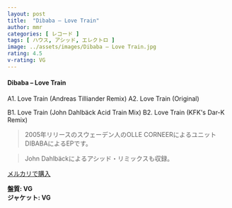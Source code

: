 ```yaml
---
layout: post
title:  "Dibaba – Love Train"
author: mmr
categories: [ レコード ]
tags: [ ハウス, アシッド, エレクトロ ]
image: ../assets/images/Dibaba – Love Train.jpg
rating: 4.5
v-rating: VG
---
```


#### Dibaba – Love Train

A1. Love Train (Andreas Tilliander Remix)
A2. Love Train (Original)

B1. Love Train (John Dahlbäck Acid Train Mix)
B2. Love Train (KFK's Dar-K Remix)


> 2005年リリースのスウェーデン人のOLLE CORNEERによるユニットDIBABAによるEPです。

> John Dahlbäckによるアシッド・リミックスも収録。


[メルカリで購入](https://jp.mercari.com/item/m87226223493)


<div class="mt-4 mb-4 d-flex align-items-center">
<strong class="mr-1">盤質: VG</strong>
</div>
<div class="mt-4 mb-4 d-flex align-items-center">
<strong class="mr-1">ジャケット: VG</strong>
</div>